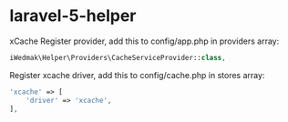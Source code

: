 # laravel-5-helper
xCache
Register provider, add this to config/app.php in providers array: 
```php
iWedmak\Helper\Providers\CacheServiceProvider::class,
```
Register xcache driver, add this to config/cache.php in stores array: 
```php
'xcache' => [
    'driver' => 'xcache',
],
  
```
